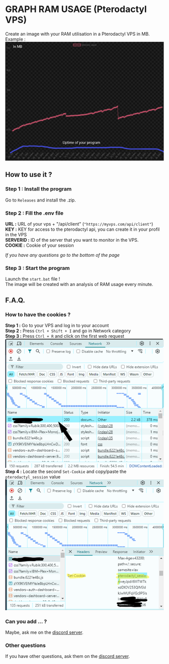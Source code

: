 # GRAPH RAM USAGE (Pterodactyl VPS)
Create an image with your RAM utilisation in a Pterodactyl VPS in MB. Example :
![](/img/example.png "Example of an image created with the program.")

## How to use it ?
### Step 1 : Install the program 

Go to `Releases` and install the .zip.

### Step 2 : Fill the .env file

**URL :**  URL of your vps + "/api/client" (`"https://myvps.com/api/client"`)\
**KEY :** KEY for access to the pterodactyl api, you can create it in your profil in the VPS\
**SERVERID :** ID of the server that you want to monitor in the VPS.\
**COOKIE :** Cookie of your session

*If you have any questions go to the bottom of the page*

### Step 3 : Start the program

Launch the `start.bat` file ! \
The image will be created with an analysis of RAM usage every minute.

## F.A.Q. 

### How to have the cookies ? 

**Step 1 :** Go to your VPS and log in to your account\
**Step 2 :** Press `Ctrl + Shift + I` and go in Network category\
**Step 3 :** Press `Ctrl + R` and click on the first web request\
![](/img/click.png "Click value.")
**Step 4 :** Locate the second `Set-Cookie` and copy/paste the `pterodactyl_session` value
![](/img/cookie.png "Cookie value.")

### Can you add ... ?

Maybe, ask me on the [discord server](https://discord.gg/FMc6yMBXXX). 

### Other questions 

If you have other questions, ask them on the [discord server](https://discord.gg/FMc6yMBXXX).
